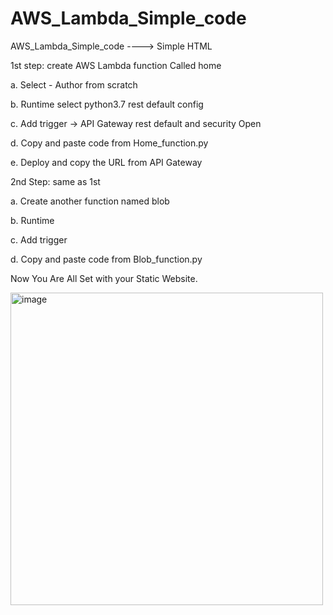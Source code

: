 # AWS_Lambda_Simple_code
AWS_Lambda_Simple_code ----> Simple HTML

1st step: create AWS Lambda function Called home

a. Select - Author from scratch

b. Runtime select python3.7 rest default config

c. Add trigger -> API Gateway rest default and security Open

d. Copy and paste code from Home_function.py

e. Deploy and copy the URL from API Gateway

2nd Step: same as 1st

a. Create another function named blob

b. Runtime

c. Add trigger

d. Copy and paste code from Blob_function.py

Now You Are All Set with your Static Website.

<img src="https://github.com/bharatnautiyal/AWS_Lambda_Simple_code/assets/94897374/ff81e235-5c06-4fe8-b9e3-a7de2987b617](https://encrypted-tbn0.gstatic.com/images?q=tbn:ANd9GcQhMOti0HKWtrddy0jk1d7ewNUeV2QvZKyPPw&usqp=CAU)https://encrypted-tbn0.gstatic.com/images?q=tbn:ANd9GcQhMOti0HKWtrddy0jk1d7ewNUeV2QvZKyPPw&usqp=CAU" alt="image" width="500">
